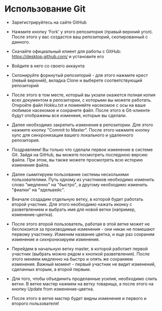 # Использование Git

* Зарегистрируйтесь на сайте GitHub

* Нажмите кнопку 'Fork' у этого репозитория (правый верхний угол). После этого у вас создастся ваш репозиторий, скопированный с данного.

* Скачайте официальный клиент для работы с GitHub: https://desktop.github.com/ и установите его

* Войдите в него со своего аккаунта

* Склонируйте форкнутый репозиторий - для этого нажмите крест (левый верхний), вкладка Clone и выберете соответствующий репозиторий

* После этого в том месте, который вы укзали окажется полная копия всех документом в репозитории, с которыми вы можете работать. Откройте файл Hokku.txt и поменяйте насекомое с осы на ваше любимое насекомое и сохраните файл. После этого в Git-клиенте будут отображены все изменеия, которые вы сделали.

* Далее необходимо закрепить изменения в репозитории. Для этого нажмите кнопку "Commit to Master". После этого нажмите кнопку sync для синхронизации вашего локального и удаленного репозитория. 

* Поздравляем! Вы только что сделали первое изменение в системе Git. Зайдя на GitHub, вы можете посмотреть последнюю версию файла. При этом, вы также можете просмотреть всю историю изменения файла.

* Далее сымитируем пользование системы несколькими пользователями. Путь одному из участников необходимо изменить слово "медленно" на "быстро", а другому необходимо изменить "фиалки" на "эдельвейс".

* Вначале создадим отдельную ветку, в которой будет работать второй участник. Для этого необходимо нажать иконку с разветвлением и выбрать имя для новой ветки (например, изменение-цветка).

* После этого второй пользователь, работая в этой ветке может не беспокоится за производимые изменения - они никак не помешают первому участнику. Изменим название цветка, и еще раз сохраним изменение и сихнронизируем изменения.

* Перейдем в начальную ветку master, в которой работает первой участник (выбрать можно рядом к кнопкой разветвления). После этого меняем медленно на быстро и опять же сохраняем изменения. Важный момент - первый участник не видит изменений, сделанных вторым, а второй первым.

* Для того, чтобы объединить проделанные усилия, необходимо слить ветки. В ветке мастер нажмем на ветку товарища, а после этого на кнопку Update from изменение-цветка.

* После этого в ветке мастер будет видны изменения и первого и второго пользователя!
